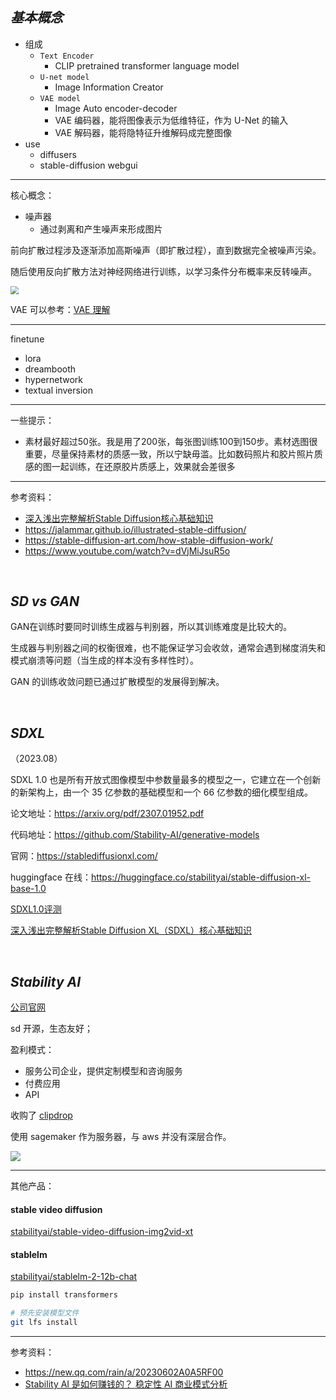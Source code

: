 
## _基本概念_

- 组成
  - `Text Encoder`
    - CLIP pretrained transformer language model
  - `U-net model`
    - Image Information Creator
  - `VAE model`
    - Image Auto encoder-decoder
    - VAE 编码器，能将图像表示为低维特征，作为 U-Net 的输入
    - VAE 解码器，能将隐特征升维解码成完整图像
- use
  - diffusers
  - stable-diffusion webgui

-----------

核心概念：
- 噪声器
  - 通过剥离和产生噪声来形成图片


前向扩散过程涉及逐渐添加高斯噪声（即扩散过程），直到数据完全被噪声污染。

随后使用反向扩散方法对神经网络进行训练，以学习条件分布概率来反转噪声。


<img src="https://img-1301102143.cos.ap-beijing.myqcloud.com/20230823220335.png" style="zoom:80%">




VAE 可以参考：[VAE 理解](ML/高级/vae)

-----------

finetune
- lora
- dreambooth
- hypernetwork
- textual inversion

-------------

一些提示：
- 素材最好超过50张。我是用了200张，每张图训练100到150步。素材选图很重要，尽量保持素材的质感一致，所以宁缺毋滥。比如数码照片和胶片照片质感的图一起训练，在还原胶片质感上，效果就会差很多



--------------

参考资料：
- [深入浅出完整解析Stable Diffusion核心基础知识](https://zhuanlan.zhihu.com/p/632809634)
- https://jalammar.github.io/illustrated-stable-diffusion/
- https://stable-diffusion-art.com/how-stable-diffusion-work/
- https://www.youtube.com/watch?v=dVjMiJsuR5o






</br>


## _SD vs GAN_

GAN在训练时要同时训练生成器与判别器，所以其训练难度是比较大的。

生成器与判别器之间的权衡很难，也不能保证学习会收敛，通常会遇到梯度消失和模式崩溃等问题（当生成的样本没有多样性时）。

GAN 的训练收敛问题已通过扩散模型的发展得到解决。



</br>


## _SDXL_


（2023.08）

SDXL 1.0 也是所有开放式图像模型中参数量最多的模型之一，它建立在一个创新的新架构上，由一个 35 亿参数的基础模型和一个 66 亿参数的细化模型组成。

论文地址：https://arxiv.org/pdf/2307.01952.pdf

代码地址：https://github.com/Stability-AI/generative-models

官网：https://stablediffusionxl.com/

huggingface 在线：https://huggingface.co/stabilityai/stable-diffusion-xl-base-1.0



[SDXL1.0评测](https://zhuanlan.zhihu.com/p/646879971)

[深入浅出完整解析Stable Diffusion XL（SDXL）核心基础知识](https://zhuanlan.zhihu.com/p/643420260)



</br>


## _Stability AI_

[公司官网](https://stability.ai/)

sd 开源，生态友好；

盈利模式：
- 服务公司企业，提供定制模型和咨询服务
- 付费应用
- API

收购了 [clipdrop](https://clipdrop.co/tools)

使用 sagemaker 作为服务器，与 aws 并没有深层合作。

<img src="https://img-1301102143.cos.ap-beijing.myqcloud.com/20230803232547.png">

------------


其他产品：




#### stable video diffusion


[stabilityai/stable-video-diffusion-img2vid-xt](https://huggingface.co/stabilityai/stable-video-diffusion-img2vid-xt)



#### stablelm

[stabilityai/stablelm-2-12b-chat](https://huggingface.co/stabilityai/stablelm-2-12b-chat)


```bash
pip install transformers

# 预先安装模型文件
git lfs install
```






------------

参考资料：
- https://new.qq.com/rain/a/20230602A0A5RF00
- [Stability AI 是如何赚钱的？ 稳定性 AI 商业模式分析](https://fourweekmba.com/zh-CN/%E7%A8%B3%E5%AE%9A%E6%80%A7ai%E6%98%AF%E6%80%8E%E4%B9%88%E8%B5%9A%E9%92%B1%E7%9A%84/)
